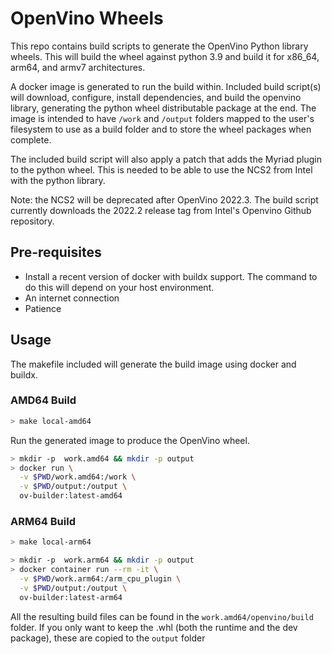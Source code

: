 # OpenVino Wheels

This repo contains build scripts to generate the OpenVino Python library wheels.  This will build the wheel against python 3.9 and build it for x86_64, arm64, and armv7 architectures.

A docker image is generated to run the build within.  Included build script(s) will download, configure, install dependencies, and build the openvino library, generating the python wheel distributable package at the end.  The image is intended to have `/work` and `/output` folders mapped to the user's filesystem to use as a build folder and to store the wheel packages when complete.

The included build script will also apply a patch that adds the Myriad plugin to the python wheel. This is needed to be able to use the NCS2 from Intel with the python library.

Note: the NCS2 will be deprecated after OpenVino 2022.3.  The build script currently downloads the 2022.2 release tag from Intel's Openvino Github repository.

## Pre-requisites

- Install a recent version of docker with buildx support.  The command to do this will depend on your host environment.
- An internet connection
- Patience

## Usage

The makefile included will generate the build image using docker and buildx.

### AMD64 Build

```bash
> make local-amd64
```

Run the generated image to produce the OpenVino wheel.

```bash
> mkdir -p  work.amd64 && mkdir -p output
> docker run \
  -v $PWD/work.amd64:/work \
  -v $PWD/output:/output \
  ov-builder:latest-amd64
```

### ARM64 Build

```bash
> make local-arm64
```

```bash
> mkdir -p  work.arm64 && mkdir -p output
> docker container run --rm -it \
  -v $PWD/work.arm64:/arm_cpu_plugin \
  -v $PWD/output:/output \
  ov-builder:latest-arm64
```

All the resulting build files can be found in the `work.amd64/openvino/build` folder.  If you only want to keep the .whl (both the runtime and the dev package), these are copied to the `output` folder